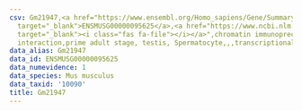 ```yaml
---
csv: Gm21947,<a href="https://www.ensembl.org/Homo_sapiens/Gene/Summary?db=core;g=ENSMUSG00000095625"
  target="_blank">ENSMUSG00000095625</a>,<a href="https://www.ncbi.nlm.nih.gov/pubmed/25450459"
  target="_blank"><i class="fas fa-file"></i></a>",chromatin immunoprecipitation assay,direct
  interaction,prime adult stage, testis, Spermatocyte,,,transcriptional regulation,
data_alias: Gm21947
data_id: ENSMUSG00000095625
data_numevidence: 1
data_species: Mus musculus
data_taxid: '10090'
title: Gm21947
---
```

